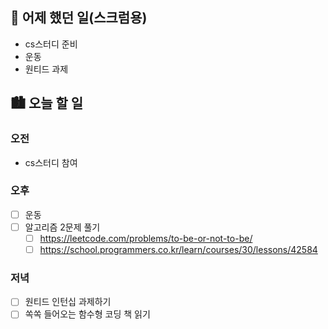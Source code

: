 ## 🌃 어제 했던 일(스크럼용)

- cs스터디 준비
- 운동
- 원티드 과제

## 🏙️ 오늘 할 일

### 오전

- cs스터디 참여

### 오후

- [ ] 운동
- [ ] 알고리즘 2문제 풀기
  - [ ] https://leetcode.com/problems/to-be-or-not-to-be/
  - [ ] https://school.programmers.co.kr/learn/courses/30/lessons/42584

### 저녁

- [ ] 원티드 인턴십 과제하기
- [ ] 쏙쏙 들어오는 함수형 코딩 책 읽기
